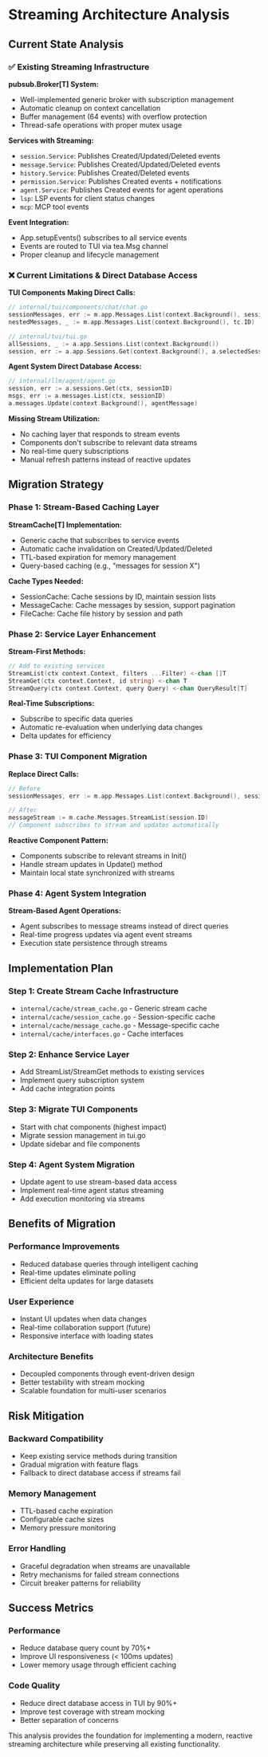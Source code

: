 # Streaming Architecture Analysis

## Current State Analysis

### ✅ Existing Streaming Infrastructure

**pubsub.Broker[T] System:**
- Well-implemented generic broker with subscription management
- Automatic cleanup on context cancellation
- Buffer management (64 events) with overflow protection
- Thread-safe operations with proper mutex usage

**Services with Streaming:**
- `session.Service`: Publishes Created/Updated/Deleted events
- `message.Service`: Publishes Created/Updated/Deleted events  
- `history.Service`: Publishes Created/Deleted events
- `permission.Service`: Publishes Created events + notifications
- `agent.Service`: Publishes Created events for agent operations
- `lsp`: LSP events for client status changes
- `mcp`: MCP tool events

**Event Integration:**
- App.setupEvents() subscribes to all service events
- Events are routed to TUI via tea.Msg channel
- Proper cleanup and lifecycle management

### ❌ Current Limitations & Direct Database Access

**TUI Components Making Direct Calls:**
```go
// internal/tui/components/chat/chat.go
sessionMessages, err := m.app.Messages.List(context.Background(), session.ID)
nestedMessages, _ := m.app.Messages.List(context.Background(), tc.ID)

// internal/tui/tui.go  
allSessions, _ := a.app.Sessions.List(context.Background())
session, err := a.app.Sessions.Get(context.Background(), a.selectedSessionID)
```

**Agent System Direct Database Access:**
```go
// internal/llm/agent/agent.go
session, err := a.sessions.Get(ctx, sessionID)
msgs, err := a.messages.List(ctx, sessionID)
a.messages.Update(context.Background(), agentMessage)
```

**Missing Stream Utilization:**
- No caching layer that responds to stream events
- Components don't subscribe to relevant data streams
- No real-time query subscriptions
- Manual refresh patterns instead of reactive updates

## Migration Strategy

### Phase 1: Stream-Based Caching Layer

**StreamCache[T] Implementation:**
- Generic cache that subscribes to service events
- Automatic cache invalidation on Created/Updated/Deleted
- TTL-based expiration for memory management
- Query-based caching (e.g., "messages for session X")

**Cache Types Needed:**
- SessionCache: Cache sessions by ID, maintain session lists
- MessageCache: Cache messages by session, support pagination
- FileCache: Cache file history by session and path

### Phase 2: Service Layer Enhancement

**Stream-First Methods:**
```go
// Add to existing services
StreamList(ctx context.Context, filters ...Filter) <-chan []T
StreamGet(ctx context.Context, id string) <-chan T
StreamQuery(ctx context.Context, query Query) <-chan QueryResult[T]
```

**Real-Time Subscriptions:**
- Subscribe to specific data queries
- Automatic re-evaluation when underlying data changes
- Delta updates for efficiency

### Phase 3: TUI Component Migration

**Replace Direct Calls:**
```go
// Before
sessionMessages, err := m.app.Messages.List(context.Background(), session.ID)

// After  
messageStream := m.cache.Messages.StreamList(session.ID)
// Component subscribes to stream and updates automatically
```

**Reactive Component Pattern:**
- Components subscribe to relevant streams in Init()
- Handle stream updates in Update() method
- Maintain local state synchronized with streams

### Phase 4: Agent System Integration

**Stream-Based Agent Operations:**
- Agent subscribes to message streams instead of direct queries
- Real-time progress updates via agent event streams
- Execution state persistence through streams

## Implementation Plan

### Step 1: Create Stream Cache Infrastructure
- `internal/cache/stream_cache.go` - Generic stream cache
- `internal/cache/session_cache.go` - Session-specific cache
- `internal/cache/message_cache.go` - Message-specific cache
- `internal/cache/interfaces.go` - Cache interfaces

### Step 2: Enhance Service Layer
- Add StreamList/StreamGet methods to existing services
- Implement query subscription system
- Add cache integration points

### Step 3: Migrate TUI Components
- Start with chat components (highest impact)
- Migrate session management in tui.go
- Update sidebar and file components

### Step 4: Agent System Migration
- Update agent to use stream-based data access
- Implement real-time agent status streaming
- Add execution monitoring via streams

## Benefits of Migration

### Performance Improvements
- Reduced database queries through intelligent caching
- Real-time updates eliminate polling
- Efficient delta updates for large datasets

### User Experience
- Instant UI updates when data changes
- Real-time collaboration support (future)
- Responsive interface with loading states

### Architecture Benefits
- Decoupled components through event-driven design
- Better testability with stream mocking
- Scalable foundation for multi-user scenarios

## Risk Mitigation

### Backward Compatibility
- Keep existing service methods during transition
- Gradual migration with feature flags
- Fallback to direct database access if streams fail

### Memory Management
- TTL-based cache expiration
- Configurable cache sizes
- Memory pressure monitoring

### Error Handling
- Graceful degradation when streams are unavailable
- Retry mechanisms for failed stream connections
- Circuit breaker patterns for reliability

## Success Metrics

### Performance
- Reduce database query count by 70%+
- Improve UI responsiveness (< 100ms updates)
- Lower memory usage through efficient caching

### Code Quality
- Reduce direct database access in TUI by 90%+
- Improve test coverage with stream mocking
- Better separation of concerns

This analysis provides the foundation for implementing a modern, reactive streaming architecture while preserving all existing functionality.
